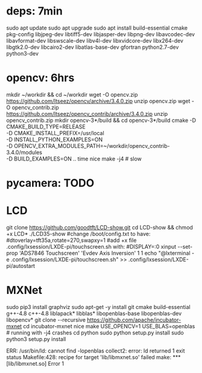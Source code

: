 # deps: 7min
sudo apt update
sudo apt upgrade
sudo apt install build-essential cmake pkg-config libjpeg-dev libtiff5-dev libjasper-dev libpng-dev libavcodec-dev libavformat-dev libswscale-dev libv4l-dev libxvidcore-dev libx264-dev libgtk2.0-dev libcairo2-dev libatlas-base-dev gfortran python2.7-dev python3-dev

# opencv: 6hrs
mkdir ~/workdir && cd ~/workdir
wget -O opencv.zip https://github.com/Itseez/opencv/archive/3.4.0.zip
unzip opencv.zip
wget -O opencv_contrib.zip https://github.com/Itseez/opencv_contrib/archive/3.4.0.zip
unzip opencv_contrib.zip
mkdir opencv-3*/build && cd opencv-3*/build
cmake -D CMAKE_BUILD_TYPE=RELEASE \
    -D CMAKE_INSTALL_PREFIX=/usr/local \
    -D INSTALL_PYTHON_EXAMPLES=ON \
    -D OPENCV_EXTRA_MODULES_PATH=~/workdir/opencv_contrib-3.4.0/modules \
    -D BUILD_EXAMPLES=ON ..
time nice make -j4  # slow

# pycamera: TODO

# LCD
git clone https://github.com/goodtft/LCD-show.git
cd LCD-show && chmod +x LCD*
./LCD35-show
#change /boot/config.txt to have:
#dtoverlay=tft35a,rotate=270,swapxy=1
#add +x file .config/lxsession/LXDE-pi/touchscreen.sh with:
#DISPLAY=:0 xinput --set-prop 'ADS7846 Touchscreen' 'Evdev Axis Inversion' 1 1
echo "@lxterminal -e .config/lxsession/LXDE-pi/touchscreen.sh" >> .config/lxsession/LXDE-pi/autostart


# MXNet
sudo pip3 install graphviz
sudo apt-get -y install git cmake build-essential g++-4.8 c++-4.8 liblapack* libblas* libopenblas-base libopenblas-dev libopencv*
git clone --recursive https://github.com/apache/incubator-mxnet
cd incubator-mxnet
nice make USE_OPENCV=1 USE_BLAS=openblas # running with -j4 crashes
cd python
sudo python setup.py install
sudo python3 setup.py install

ERR:
/usr/bin/ld: cannot find -lopenblas
collect2: error: ld returned 1 exit status
Makefile:428: recipe for target 'lib/libmxnet.so' failed
make: *** [lib/libmxnet.so] Error 1

